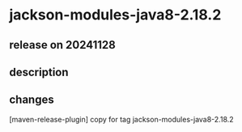 # jackson-modules-java8-2.18.2

## release on 20241128

## description

## changes

[maven-release-plugin] copy for tag jackson-modules-java8-2.18.2

